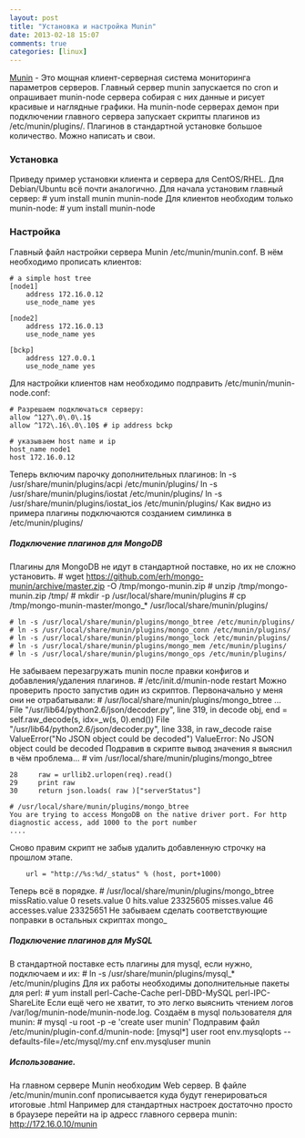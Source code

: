 ```yaml
---
layout: post
title: "Установка и настройка Munin"
date: 2013-02-18 15:07
comments: true
categories: [linux]
---
```

[Munin](http://munin-monitoring.org/) - Это мощная клиент-серверная система мониторинга параметров серверов. Главный сервер munin запускается по cron и опрашивает munin-node сервера собирая с них данные и рисует красивые и наглядные графики. На munin-node серверах демон при подключении главного сервера запускает скрипты плагинов из /etc/munin/plugins/. Плагинов в стандартной установке большое количество. Можно написать и свои. 

### Установка 
Приведу пример установки клиента и сервера для CentOS/RHEL. Для Debian/Ubuntu всё почти аналогично.
Для начала установим главный сервер:
	# yum install munin munin-node
Для клиентов необходим только munin-node:
	# yum install munin-node
### Настройка 
Главный файл настройки сервера Munin /etc/munin/munin.conf. В нём необходимо прописать клиентов:
```
# a simple host tree
[node1]
	address 172.16.0.12
	use_node_name yes

[node2]
	address 172.16.0.13
    use_node_name yes

[bckp]
    address 127.0.0.1
    use_node_name yes
```
Для настройки клиентов нам необходимо подправить /etc/munin/munin-node.conf:
```
# Разрешаем подключаться серверу:
allow ^127\.0\.0\.1$
allow ^172\.16\.0\.10$ # ip address bckp 

# указываем host name и ip
host_name node1
host 172.16.0.12
```
Теперь включим парочку дополнительных плагинов:
	ln -s /usr/share/munin/plugins/acpi /etc/munin/plugins/
	ln -s /usr/share/munin/plugins/iostat /etc/munin/plugins/
	ln -s /usr/share/munin/plugins/iostat_ios /etc/munin/plugins/
Как видно из примера плагины подключаются созданием симлинка в /etc/munin/plugins/
##### Подключение плагинов для MongoDB
Плагины для MongoDB не идут в стандартной поставке, но их не сложно установить. 
	# wget https://github.com/erh/mongo-munin/archive/master.zip -O /tmp/mongo-munin.zip
	# unzip /tmp/mongo-munin.zip /tmp/
	# mkdir -p /usr/local/share/munin/plugins
	# cp /tmp/mongo-munin-master/mongo_* /usr/local/share/munin/plugins/
	
	# ln -s /usr/local/share/munin/plugins/mongo_btree /etc/munin/plugins/
	# ln -s /usr/local/share/munin/plugins/mongo_conn /etc/munin/plugins/
	# ln -s /usr/local/share/munin/plugins/mongo_lock /etc/munin/plugins/
	# ln -s /usr/local/share/munin/plugins/mongo_mem /etc/munin/plugins/
	# ln -s /usr/local/share/munin/plugins/mongo_ops /etc/munin/plugins/
Не забываем перезагружать munin после правки конфигов и добавления/удаления плагинов.
	# /etc/init.d/munin-node restart
Можно проверить просто запустив один из скриптов. Первоначально у меня они не отрабатывали:
	# /usr/local/share/munin/plugins/mongo_btree
	...
	  File "/usr/lib64/python2.6/json/decoder.py", line 319, in decode
	    obj, end = self.raw_decode(s, idx=_w(s, 0).end())
	  File "/usr/lib64/python2.6/json/decoder.py", line 338, in raw_decode
    	raise ValueError("No JSON object could be decoded")
	ValueError: No JSON object could be decoded
Подравив в скрипте вывод значения я выяснил в чём проблема...
	# vim /usr/local/share/munin/plugins/mongo_btree
```
28     raw = urllib2.urlopen(req).read()
29     print raw
30     return json.loads( raw )["serverStatus"]
```
	# /usr/local/share/munin/plugins/mongo_btree
	You are trying to access MongoDB on the native driver port. For http diagnostic access, add 1000 to the port number
	....
Сново правим скрипт не забыв удалить добавленную строчку на прошлом этапе.
```
    url = "http://%s:%d/_status" % (host, port+1000)
```
Теперь всё в порядке.
	# /usr/local/share/munin/plugins/mongo_btree
	missRatio.value 0
	resets.value 0
	hits.value 23325605
	misses.value 46
	accesses.value 23325651
Не забываем сделать соответствующие поправки в остальных скриптах mongo_
##### Подключение плагинов для MySQL
В стандартной поставке есть плагины для mysql, если нужно, подключаем и их:
	# ln -s /usr/share/munin/plugins/mysql_* /etc/munin/plugins
Для их работы необходимы дополнительные пакеты для perl:
	# yum install perl-Cache-Cache perl-DBD-MySQL perl-IPC-ShareLite
Если ещё чего не хватит, то это легко выяснить чтением логов /var/log/munin-node/munin-node.log.
Создаём в mysql пользователя для munin:
	# mysql -u root -p -e 'create user munin'
Подправим файл /etc/munin/plugin-conf.d/munin-node:
	[mysql*]
		user root
		env.mysqlopts --defaults-file=/etc/mysql/my.cnf
		env.mysqluser munin

##### Использование.
На главном сервере Munin необходим Web сервер. В файле /etc/munin/munin.conf прописывается куда будут генерироваться итоговые .html
Например для стандартных настроек достаточно просто в браузере перейти на ip адресс главного сервера munin: http://172.16.0.10/munin
